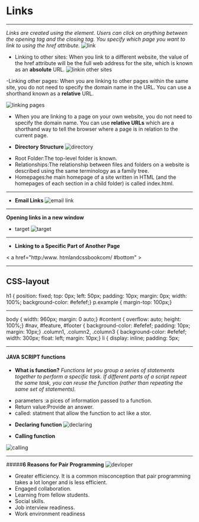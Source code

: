 # **Links**
______
 *Links are created using the <a> element. Users can click on anything between the opening <a> tag and the closing </a> tag. You specify which page you want to link to using the href attribute.*
 ![link](https://th.bing.com/th?q=HTML+Code+for+Beginner+Link&w=120&h=120&c=1&rs=1&qlt=90&cb=1&dpr=1.88&pid=InlineBlock&mkt=en-XA&adlt=strict&t=1&mw=247)

 - Linking to other sites:
When you link to a different website, the value of the href attribute will be the full web address for the site, which is known as an **absolute** URL.
![linkin other sites](https://www.codegrepper.com/codeimages/make-image-clickable-html.png)

-Linking other pages: When you are linking to other pages within the same site, you do not need to specify the domain name in the URL. You can use a shorthand known as a **relative** URL.

![linking pages](https://data-flair.training/blogs/wp-content/uploads/sites/2/2020/06/Links-in-HTML-1200x900.jpg)

- When you are linking to a page on your own website, you do not need to specify the domain name. You can use **relative URLs** which are a shorthand way to tell the browser where a page is in relation to the current page.


* **Directory Structure**
![directory](https://microchipdeveloper.com/local--files/mplabx:directory-structure/mplabx-directory-structure.png)
- Root Folder:The top-level folder is known.
- Relationships:The relationship between files and folders on a website is described using the same terminology as a family tree.
- Homepages:he main homepage of a site written in HTML (and the homepages of each section in a child folder) is called index.html.

____
* **Email Links**
![email link](http://3.bp.blogspot.com/_nv0jFbWmHs8/SiE9C5BQvGI/AAAAAAAAAck/ZkRV38sLd7U/s400/HTML-Codes_EmailLink.jpg)
 
 ____
 **Opening links in a new window**

 - target
 ![target](https://i.ytimg.com/vi/OJpDz-w0tag/maxresdefault.jpg)

___
* **Linking to a Specific Part of Another Page**

< a href="http:/www.
htmlandcssbookcom/
#bottom" >

________

## **CSS-layout**

h1 {
position: fixed;
top: 0px;
left: 50px;
padding: 10px;
margin: 0px;
width: 100%;
background-color: #efefef;}
p.example {
margin-top: 100px;}
____

body {
width: 960px;
margin: 0 auto;}
#content {
overflow: auto;
height: 100%;}
#nav, #feature, #footer {
background-color: #efefef;
padding: 10px;
margin: 10px;}
.column1, .column2, .column3 {
background-color: #efefef;
width: 300px;
float: left;
margin: 10px;}
li {
display: inline;
padding: 5px;

_____
#### **JAVA SCRIPT functions**

* **What is function?**
*Functions let you group a series of statements together to perform a specific task. If different parts of a script repeat the same task, you can reuse the function (rather than repeating the same set of statements).*

- parameters :a pices of information passed to a function.
- Return value:Provide an answer.
- called: statment that allow the function to act like a stor.

* **Declaring function**
![declaring](https://i.stack.imgur.com/LK7mO.png)

* **Calling function**

![calling](https://cdn.educba.com/academy/wp-content/uploads/2020/02/JavaScript-call-function-8.jpg)

______
#####**6 Reasons for Pair Programming**
![devloper](https://www.processmaker.com/wp-content/uploads/2020/10/citizen-developer-scaled.jpg)
- Greater efficiency. It is a common misconception that pair programming takes a lot longer and is less efficient.
- Engaged collaboration. 
- Learning from fellow students. 
- Social skills. 
- Job interview readiness. 
- Work environment readiness
